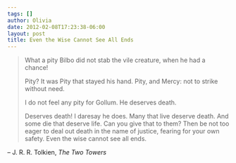 ```yaml
---
tags: []
author: Olivia
date: 2012-02-08T17:23:38-06:00
layout: post
title: Even the Wise Cannot See All Ends
---
```


> What a pity Bilbo did not stab the vile creature, when he had a chance!
>
> Pity? It was Pity that stayed his hand. Pity, and Mercy: not to strike without need.
>
> I do not feel any pity for Gollum. He deserves death.
>
> Deserves death! I daresay he does. Many that live deserve death. And some die that deserve life. Can you give that to them? Then be not too eager to deal out death in the name of justice, fearing for your own safety. Even the wise cannot see all ends.

– J. R. R. Tolkien, _The Two Towers_
